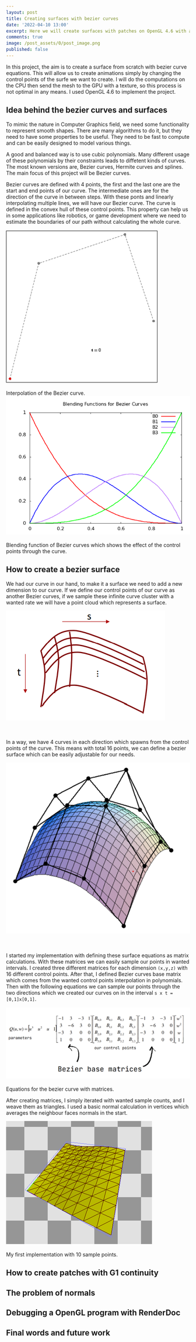 ```yaml
---
layout: post
title: Creating surfaces with bezier curves
date: '2022-04-10 13:00'
excerpt: Here we will create surfaces with patches on OpenGL 4.6 with animations.
comments: true
image: /post_assets/0/post_image.png
published: false
---
```



In this project, the aim is to create a surface from scratch with bezier curve equations. This will allow us to create animations simply by changing the control points of the surfe we want to create. I will do the computations on the CPU then send the mesh to the GPU with a texture, so this process is not optimal in any means. I used OpenGL 4.6 to implement the project.

## Idea behind the bezier curves and surfaces

To mimic the nature in Computer Graphics field, we need some functionality to represent smooth shapes. There are many algorithms to do it, but they need to have some properties to be useful. They need to be fast to compute and can be easily designed to model various things. 

A good and balanced way is to use cubic polynomials. Many different usage of these polynomials by their constraints leads to diffetent kinds of curves. The most known versions are, Bezier curves, Hermite curves and splines. The main focus of this project will be Bezier curves.

Bezier curves are defined with 4 points, the first and the last one are the start and end points of our curve. The intermediate ones are for the direction of the curve in between steps. With these ponts and linearly interpolating multiple lines, we will have our Bezier curve. The curve is defined in the convex hull of these control points. This property can help us in some applications like robotics, or game development where we need to estimate the boundaries of our path without calculating the whole curve.

<div class="fig figcenter fighighlight">
  <img src="/post_assets/0/bezier.gif">
  <div class="figcaption"><br> Interpolation of the Bezier curve.<br>
  </div>
</div>

<div class="fig figcenter fighighlight">
  <img src="/post_assets/0/blending-functions-bezier.png">
  <div class="figcaption"><br> Blending function of Bezier curves which shows the effect of the control points through the curve.<br>
  </div>
</div>

## How to create a bezier surface

We had our curve in our hand, to make it a surface we need to add a new dimension to our curve. If we define our control points of our curve as another Bezier curves, if we sample these infinite curve cluster with a wanted rate we will have a point cloud which represents a surface.

<div class="fig figcenter fighighlight">
  <img src="/post_assets/0/bezier_surface.png">
  <div class="figcaption"><br> <br>
  </div>
</div>

In a way, we have 4 curves in each direction which spawns from the control points of the curve. This means with total 16 points, we can define a bezier surface which can be easily adjustable for our needs.

<div class="fig figcenter fighighlight">
  <img src="/post_assets/0/bezier_surface_control_points.png">
  <div class="figcaption"><br> <br>
  </div>
</div>

I started my implementation with defining these surface equations as matrix calculations. With these matrices we can easily sample our points in wanted intervals. I created three different matrices for each dimension `(x,y,z)` with 16 different control points. After that, I defined Bezier curves base matrix which comes from the wanted control points interpolation in polynomials. Then with the following equations we can sample our points through the two directions which we created our curves on in the interval `s x t = [0,1]x[0,1]`. 

<div class="fig figcenter fighighlight">
  <img src="/post_assets/0/bezier_equations.png">
  <div class="figcaption"><br> Equations for the bezier curve with matrices. <br>
  </div>
</div>

After creating matrices, I simply iterated with wanted sample counts, and I weave them as triangles. I used a basic normal calculation in vertices which averages the neighbour faces normals in the start. 

<div class="fig figcenter fighighlight">
  <img src="/post_assets/0/my_first_surface.png">
  <div class="figcaption"><br> My first implementation with 10 sample points.<br>
  </div>
</div>

## How to create patches with G1 continuity 

## The problem of normals

## Debugging a OpenGL program with RenderDoc

## Final words and future work



